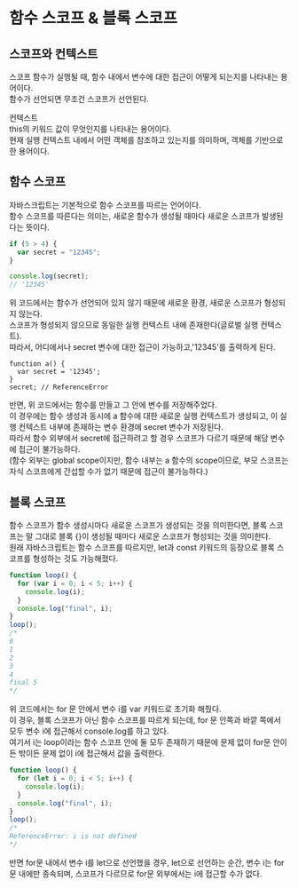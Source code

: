# 함수 스코프 & 블록 스코프

## 스코프와 컨텍스트

스코프
함수가 실행될 때, 함수 내에서 변수에 대한 접근이 어떻게 되는지를 나타내는 용어이다.  
함수가 선언되면 무조건 스코프가 선언된다.

컨텍스트  
 this의 키워드 값이 무엇인지를 나타내는 용어이다.  
현재 실행 컨텍스트 내에서 어떤 객체를 참조하고 있는지를 의미하며, 객체를 기반으로 한 용어이다.

## 함수 스코프

자바스크립트는 기본적으로 함수 스코프를 따르는 언어이다.  
함수 스코프를 따른다는 의미는, 새로운 함수가 생성될 때마다 새로운 스코프가 발생된다는 뜻이다.

```js
if (5 > 4) {
  var secret = "12345";
}

console.log(secret);
// '12345'
```

위 코드에서는 함수가 선언되어 있지 않기 때문에 새로운 환경, 새로운 스코프가 형성되지 않는다.  
스코프가 형성되지 않으므로 동일한 실행 컨텍스트 내에 존재한다(글로벌 실행 컨텍스트).  
 따라서, 어디에서나 secret 변수에 대한 접근이 가능하고,'12345'를 출력하게 된다.

```
function a() {
  var secret = '12345';
}
secret; // ReferenceError

```

반면, 위 코드에서는 함수를 만들고 그 안에 변수를 저장해주었다.  
이 경우에는 함수 생성과 동시에 a 함수에 대한 새로운 실행 컨텍스트가 생성되고, 이 실행 컨텍스트 내부에 존재하는 변수 환경에 secret 변수가 저장된다.  
따라서 함수 외부에서 secret에 접근하려고 할 경우 스코프가 다르기 때문에 해당 변수에 접근이 불가능하다.  
(함수 외부는 global scope이지만, 함수 내부는 a 함수의 scope이므로, 부모 스코프는 자식 스코프에게 간섭할 수가 없기 때문에 접근이 불가능하다.)

## 블록 스코프

함수 스코프가 함수 생성시마다 새로운 스코프가 생성되는 것을 의미한다면, 블록 스코프는 말 그대로 블록 {}이 생성될 때마다 새로운 스코프가 형성되는 것을 의미한다.  
원래 자바스크립트는 함수 스코프를 따르지만, let과 const 키워드의 등장으로 블록 스코프를 형성하는 것도 가능해졌다.

```js
function loop() {
  for (var i = 0; i < 5; i++) {
    console.log(i);
  }
  console.log("final", i);
}
loop();
/*
0
1
2
3
4
final 5
*/
```

위 코드에서는 for 문 안에서 변수 i를 var 키워드로 초기화 해줬다.  
이 경우, 블록 스코프가 아닌 함수 스코프를 따르게 되는데, for 문 안쪽과 바깥 쪽에서 모두 변수 i에 접근해서 console.log를 하고 있다.  
여기서 i는 loop이라는 함수 스코프 안에 둘 모두 존재하기 때문에 문제 없이 for문 안이든 밖이든 문제 없이 i에 접근해서 값을 출력한다.

```js
function loop() {
  for (let i = 0; i < 5; i++) {
    console.log(i);
  }
  console.log("final", i);
}
loop();
/*
ReferenceError: i is not defined
*/
```

반면 for문 내에서 변수 i를 let으로 선언했을 경우, let으로 선언하는 순간, 변수 i는 for문 내에만 종속되며, 스코프가 다르므로 for문 외부에서는 i에 접근할 수가 없다.
